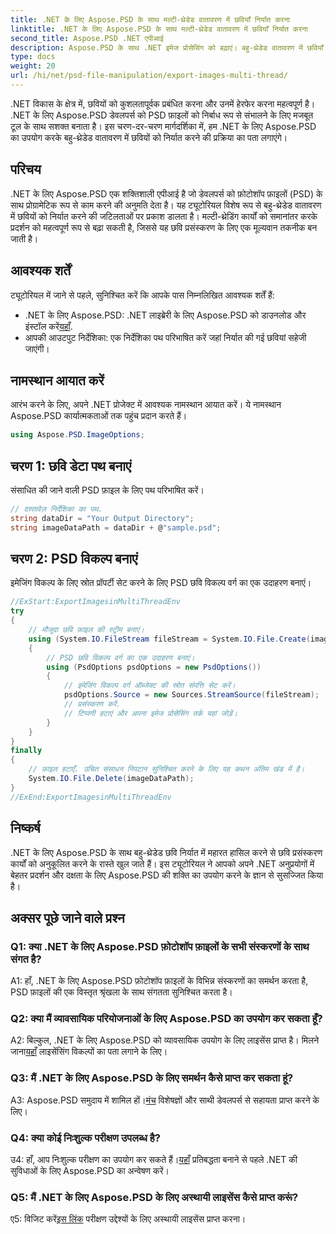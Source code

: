 ```yaml
---
title: .NET के लिए Aspose.PSD के साथ मल्टी-थ्रेडेड वातावरण में छवियाँ निर्यात करना
linktitle: .NET के लिए Aspose.PSD के साथ मल्टी-थ्रेडेड वातावरण में छवियाँ निर्यात करना
second_title: Aspose.PSD .NET एपीआई
description: Aspose.PSD के साथ .NET इमेज प्रोसेसिंग को बढ़ाएं। बहु-थ्रेडेड वातावरण में छवियाँ निर्यात करें। प्रदर्शन और दक्षता को सहजता से बढ़ाएं।
type: docs
weight: 20
url: /hi/net/psd-file-manipulation/export-images-multi-thread/
---
```

.NET विकास के क्षेत्र में, छवियों को कुशलतापूर्वक प्रबंधित करना और उनमें हेरफेर करना महत्वपूर्ण है। .NET के लिए Aspose.PSD डेवलपर्स को PSD फ़ाइलों को निर्बाध रूप से संभालने के लिए मजबूत टूल के साथ सशक्त बनाता है। इस चरण-दर-चरण मार्गदर्शिका में, हम .NET के लिए Aspose.PSD का उपयोग करके बहु-थ्रेडेड वातावरण में छवियों को निर्यात करने की प्रक्रिया का पता लगाएंगे।
## परिचय
.NET के लिए Aspose.PSD एक शक्तिशाली एपीआई है जो डेवलपर्स को फ़ोटोशॉप फ़ाइलों (PSD) के साथ प्रोग्रामेटिक रूप से काम करने की अनुमति देता है। यह ट्यूटोरियल विशेष रूप से बहु-थ्रेडेड वातावरण में छवियों को निर्यात करने की जटिलताओं पर प्रकाश डालता है। मल्टी-थ्रेडिंग कार्यों को समानांतर करके प्रदर्शन को महत्वपूर्ण रूप से बढ़ा सकती है, जिससे यह छवि प्रसंस्करण के लिए एक मूल्यवान तकनीक बन जाती है।
## आवश्यक शर्तें
ट्यूटोरियल में जाने से पहले, सुनिश्चित करें कि आपके पास निम्नलिखित आवश्यक शर्तें हैं:
-  .NET के लिए Aspose.PSD: .NET लाइब्रेरी के लिए Aspose.PSD को डाउनलोड और इंस्टॉल करें[यहाँ](https://releases.aspose.com/psd/net/).
- आपकी आउटपुट निर्देशिका: एक निर्देशिका पथ परिभाषित करें जहां निर्यात की गई छवियां सहेजी जाएंगी।
## नामस्थान आयात करें
आरंभ करने के लिए, अपने .NET प्रोजेक्ट में आवश्यक नामस्थान आयात करें। ये नामस्थान Aspose.PSD कार्यात्मकताओं तक पहुंच प्रदान करते हैं।
```csharp
using Aspose.PSD.ImageOptions;

```
## चरण 1: छवि डेटा पथ बनाएं
संसाधित की जाने वाली PSD फ़ाइल के लिए पथ परिभाषित करें।
```csharp
// दस्तावेज़ निर्देशिका का पथ.
string dataDir = "Your Output Directory";
string imageDataPath = dataDir + @"sample.psd";
```
## चरण 2: PSD विकल्प बनाएं
इमेजिंग विकल्प के लिए स्रोत प्रॉपर्टी सेट करने के लिए PSD छवि विकल्प वर्ग का एक उदाहरण बनाएं।
```csharp
//ExStart:ExportImagesinMultiThreadEnv
try
{
    // मौजूदा छवि फ़ाइल की स्ट्रीम बनाएं।
    using (System.IO.FileStream fileStream = System.IO.File.Create(imageDataPath))
    {
        // PSD छवि विकल्प वर्ग का एक उदाहरण बनाएं।
        using (PsdOptions psdOptions = new PsdOptions())
        {
            // इमेजिंग विकल्प वर्ग ऑब्जेक्ट की स्रोत संपत्ति सेट करें।
            psdOptions.Source = new Sources.StreamSource(fileStream);
            // प्रसंस्करण करें.
            // टिप्पणी हटाएं और अपना इमेज प्रोसेसिंग तर्क यहां जोड़ें।
        }
    }
}
finally
{
    // फ़ाइल हटाएँ. उचित संसाधन निपटान सुनिश्चित करने के लिए यह कथन अंतिम खंड में है।
    System.IO.File.Delete(imageDataPath);
}
//ExEnd:ExportImagesinMultiThreadEnv
```
## निष्कर्ष
.NET के लिए Aspose.PSD के साथ बहु-थ्रेडेड छवि निर्यात में महारत हासिल करने से छवि प्रसंस्करण कार्यों को अनुकूलित करने के रास्ते खुल जाते हैं। इस ट्यूटोरियल ने आपको अपने .NET अनुप्रयोगों में बेहतर प्रदर्शन और दक्षता के लिए Aspose.PSD की शक्ति का उपयोग करने के ज्ञान से सुसज्जित किया है।

## अक्सर पूछे जाने वाले प्रश्न

### Q1: क्या .NET के लिए Aspose.PSD फ़ोटोशॉप फ़ाइलों के सभी संस्करणों के साथ संगत है?

A1: हाँ, .NET के लिए Aspose.PSD फ़ोटोशॉप फ़ाइलों के विभिन्न संस्करणों का समर्थन करता है, PSD फ़ाइलों की एक विस्तृत श्रृंखला के साथ संगतता सुनिश्चित करता है।

### Q2: क्या मैं व्यावसायिक परियोजनाओं के लिए Aspose.PSD का उपयोग कर सकता हूँ?

 A2: बिल्कुल, .NET के लिए Aspose.PSD को व्यावसायिक उपयोग के लिए लाइसेंस प्राप्त है। मिलने जाना[यहाँ](https://purchase.aspose.com/buy) लाइसेंसिंग विकल्पों का पता लगाने के लिए।

### Q3: मैं .NET के लिए Aspose.PSD के लिए समर्थन कैसे प्राप्त कर सकता हूं?

 A3: Aspose.PSD समुदाय में शामिल हों।[मंच](https://forum.aspose.com/c/psd/34) विशेषज्ञों और साथी डेवलपर्स से सहायता प्राप्त करने के लिए।

### Q4: क्या कोई निःशुल्क परीक्षण उपलब्ध है?

 उ4: हाँ, आप निःशुल्क परीक्षण का उपयोग कर सकते हैं।[यहाँ](https://releases.aspose.com/) प्रतिबद्धता बनाने से पहले .NET की सुविधाओं के लिए Aspose.PSD का अन्वेषण करें।

### Q5: मैं .NET के लिए Aspose.PSD के लिए अस्थायी लाइसेंस कैसे प्राप्त करूं?

 ए5: विजिट करें[इस लिंक](https://purchase.aspose.com/temporary-license/) परीक्षण उद्देश्यों के लिए अस्थायी लाइसेंस प्राप्त करना।